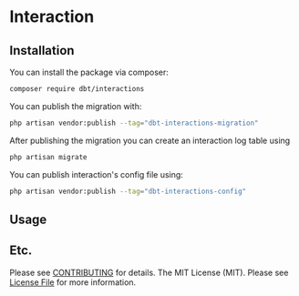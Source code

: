 # Interaction

## Installation

You can install the package via composer:

```bash
composer require dbt/interactions
```

You can publish the migration with:

```bash
php artisan vendor:publish --tag="dbt-interactions-migration"
```

After publishing the migration you can create an interaction log table using 

```bash
php artisan migrate
```

You can publish interaction's config file using:
```bash
php artisan vendor:publish --tag="dbt-interactions-config"
```

## Usage



## Etc.

Please see [CONTRIBUTING](CONTRIBUTING.md) for details.
The MIT License (MIT). Please see [License File](LICENSE.md) for more information.
